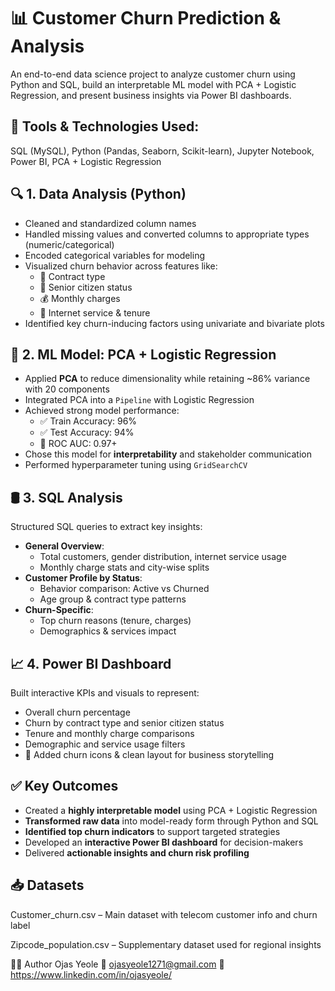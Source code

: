 # 📊 Customer Churn Prediction & Analysis

An end-to-end data science project to analyze customer churn using Python and SQL, build an interpretable ML model with PCA + Logistic Regression, and present business insights via Power BI dashboards.

## 🔧 Tools & Technologies Used:
SQL (MySQL), Python (Pandas, Seaborn, Scikit-learn), Jupyter Notebook, Power BI, PCA + Logistic Regression

## 🔍 1. Data Analysis (Python)

- Cleaned and standardized column names
- Handled missing values and converted columns to appropriate types (numeric/categorical)
- Encoded categorical variables for modeling
- Visualized churn behavior across features like:
  - 📃 Contract type
  - 🧓 Senior citizen status
  - 💰 Monthly charges
  - 📶 Internet service & tenure
- Identified key churn-inducing factors using univariate and bivariate plots

## 🧠 2. ML Model: PCA + Logistic Regression

- Applied **PCA** to reduce dimensionality while retaining ~86% variance with 20 components
- Integrated PCA into a `Pipeline` with Logistic Regression
- Achieved strong model performance:
  - ✅ Train Accuracy: 96%
  - ✅ Test Accuracy: 94%
  - 🎯 ROC AUC: 0.97+
- Chose this model for **interpretability** and stakeholder communication
- Performed hyperparameter tuning using `GridSearchCV`

## 🛢️ 3. SQL Analysis

Structured SQL queries to extract key insights:
- **General Overview**:
  - Total customers, gender distribution, internet service usage
  - Monthly charge stats and city-wise splits
- **Customer Profile by Status**:
  - Behavior comparison: Active vs Churned
  - Age group & contract type patterns
- **Churn-Specific**:
  - Top churn reasons (tenure, charges)
  - Demographics & services impact

## 📈 4. Power BI Dashboard

Built interactive KPIs and visuals to represent:

- Overall churn percentage
- Churn by contract type and senior citizen status
- Tenure and monthly charge comparisons
- Demographic and service usage filters
- 🔄 Added churn icons & clean layout for business storytelling
  
## ✅ Key Outcomes

- Created a **highly interpretable model** using PCA + Logistic Regression  
- **Transformed raw data** into model-ready form through Python and SQL  
- **Identified top churn indicators** to support targeted strategies  
- Developed an **interactive Power BI dashboard** for decision-makers  
- Delivered **actionable insights and churn risk profiling**

## 📥 Datasets
Customer_churn.csv – Main dataset with telecom customer info and churn label

Zipcode_population.csv – Supplementary dataset used for regional insights

🙋‍♂️ Author
Ojas Yeole
📧 ojasyeole1271@gmail.com
🔗 https://www.linkedin.com/in/ojasyeole/

